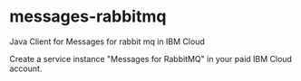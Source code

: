 # messages-rabbitmq
Java Client for Messages for rabbit mq in IBM Cloud

Create a service instance "Messages for RabbitMQ" in your paid IBM Cloud account. 




